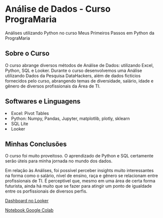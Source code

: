 # Análise de Dados - Curso PrograMaria
Análises utilizando Python no curso Meus Primeiros Passos em Python da PrograMaria

<h2> Sobre o Curso</h2>
<p>O curso abrange diversos métodos de Análise de Dados: utilizando Excel, Python, SQL e Looker. Durante o curso desenvolvemos uma Análise utilizando Dados da Pesquisa DataHackers, além de dados fictícios fornecidos pelo curso, abrangendo temas de diversidade, salário, idade e gênero de diversos profissionais da Área de TI.  </p>

<h2>Softwares e Linguagens </h2>
<li>Excel: Pivot Tables</li>
<li>Python: Numpy, Pandas, Jupyter, matplotlib, plotly, sklearn</li>
<li>SQL Lite</li>
<li>Looker</li>

<h2>Minhas Conclusões</h2>
<p>O curso foi muito proveitoso. O aprendizado de Python e SQL certamente serão úteis para minha jornada no mundo dos dados.</p>
<p>Em relação às Análises, foi possível perceber insights muito interessantes na forma como o salário, nível de ensino, raça e gênero se relacionam entre profissionais de TI. É perceptível que, mesmo em uma área de certa forma futurista, ainda há muito que se fazer para atingir um ponto de igualdade entre os porfissionais de diversos perfis. </p>

<a href="https://lookerstudio.google.com/reporting/9e6a5599-c008-47d1-ab40-c2bd71b050a2">Dashboard no Looker</a> 
<p></p>
<a href="https://colab.research.google.com/drive/16rAt_RSlQS5LwZDYPYE483-uEYPax-TL?usp=sharing">Notebook Google Colab</a>
